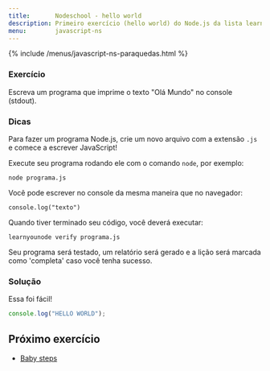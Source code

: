 ```yaml
---
title:       Nodeschool - hello world
description: Primeiro exercício (hello world) do Node.js da lista learnyounode da Nodeschool
menu:        javascript-ns
---
```


{% include /menus/javascript-ns-paraquedas.html %}


### Exercício

Escreva um programa que imprime o texto "Olá Mundo" no console (stdout).


### Dicas

Para fazer um programa Node.js, crie um novo arquivo com a extensão `.js` e comece a escrever JavaScript!

Execute seu programa rodando ele com o comando `node`, por exemplo:

    node programa.js

Você pode escrever no console da mesma maneira que no navegador:

    console.log("texto")

Quando tiver terminado seu código, você deverá executar:

    learnyounode verify programa.js

Seu programa será testado, um relatório será gerado e a lição será marcada como 'completa' caso você 
tenha sucesso.


### Solução

Essa foi fácil!

```javascript
console.log("HELLO WORLD");
```



Próximo exercício
---

- [Baby steps](/javascript/node.js/nodejs-02-baby-steps/)